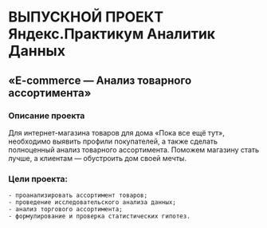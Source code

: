 # ВЫПУСКНОЙ ПРОЕКТ Яндекс.Практикум Аналитик Данных

## «E-commerce — Анализ товарного ассортимента»
### Описание проекта

Для интернет-магазина товаров для дома «Пока все ещё тут», необходимо выявить профили покупателей, а также сделать полноценный анализ товарного ассортимента. Поможем магазину стать лучше, а клиентам — обустроить дом своей мечты.

### Цели проекта: 

    - проанализировать ассортимент товаров;
    - проведение исследовательского анализа данных;
    - анализ торгового ассортимента;
    - формулирование и проверка статистических гипотез.


